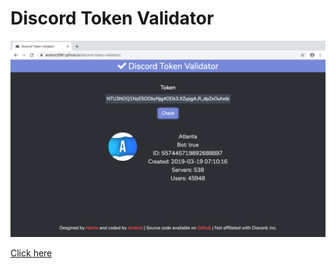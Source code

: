# Discord Token Validator

<img src="./discord-token-validator.png" width="798" heigth="1280">

<a href="https://androz2091.github.io/discord-token-validator">Click here</a>